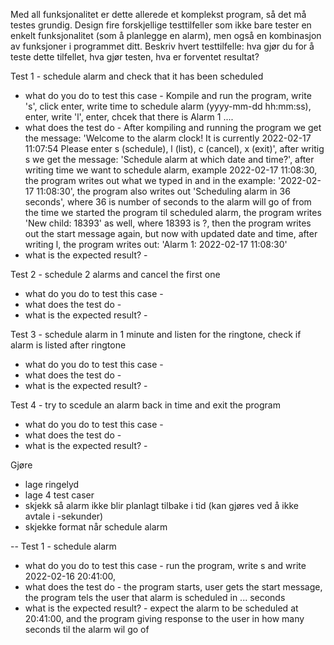 Med all funksjonalitet er dette allerede et komplekst program, så det må testes grundig.
Design fire forskjellige testtilfeller som ikke bare tester en enkelt funksjonalitet (som å planlegge en alarm), men også en kombinasjon av funksjoner i programmet ditt.
Beskriv hvert testtilfelle: hva gjør du for å teste dette tilfellet, hva gjør testen, hva er forventet resultat?

Test 1 - schedule alarm and check that it has been scheduled
- what do you do to test this case - Kompile and run the program, write 's', click enter, write time to schedule alarm (yyyy-mm-dd hh:mm:ss), enter, write 'l', enter, chcek that there is Alarm 1 ....
- what does the test do - After kompiling and running the program we get the message: 'Welcome to the alarm clock! It is currently 2022-02-17 11:07:54 Please enter s (schedule), l (list), c (cancel), x (exit)', after writig s we get the message: 'Schedule alarm at which date and time?', after writing time we want to schedule alarm, example 2022-02-17 11:08:30, the program writes out what we typed in and in the example: '2022-02-17 11:08:30', the program also writes out 'Scheduling alarm in 36 seconds', where 36 is number of seconds to the alarm will go of from the time we started the program til scheduled alarm, the program writes 'New child: 18393' as well, where 18393 is ?, then the program writes out the start message again, but now with updated date and time, after writing l, the program writes out: 'Alarm 1: 2022-02-17 11:08:30'
- what is the expected result? -   

Test 2 - schedule 2 alarms and cancel the first one
- what do you do to test this case - 
- what does the test do - 
- what is the expected result? - 

Test 3 - schedule alarm in 1 minute and listen for the ringtone, check if alarm is listed after ringtone
- what do you do to test this case - 
- what does the test do - 
- what is the expected result? - 

Test 4 - try to scedule an alarm back in time and exit the program
- what do you do to test this case - 
- what does the test do - 
- what is the expected result? - 

Gjøre
- lage ringelyd
- lage 4 test caser
- skjekk så alarm ikke blir planlagt tilbake i tid (kan gjøres ved å ikke avtale i -sekunder)
- skjekke format når schedule alarm


--
Test 1 - schedule alarm
- what do you do to test this case - run the program, write s and write  2022-02-16 20:41:00,
- what does the test do - the program starts, user gets the start message, the program tels the user that alarm is scheduled in ... seconds 
- what is the expected result? - expect the alarm to be scheduled at 20:41:00, and the program giving response to the user in how many seconds til the alarm wil go of
